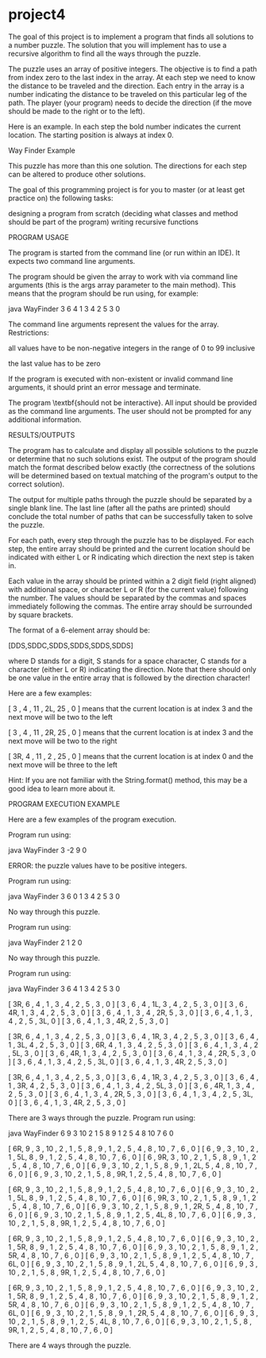 # project4
The goal of this project is to implement a program that finds all solutions to a number puzzle. The solution that you will implement has to use a recursive algorithm to find all the ways through the puzzle.

The puzzle uses an array of positive integers. The objective is to find a path from index zero to the last index in the array. At each step we need to know the distance to be traveled and the direction. Each entry in the array is a number indicating the distance to be traveled on this particular leg of the path. The player (your program) needs to decide the direction (if the move should be made to the right or to the left).

Here is an example. In each step the bold number indicates the current location. The starting position is always at index 0.

Way Finder Example

This puzzle has more than this one solution. The directions for each step can be altered to produce other solutions.




The goal of this programming project is for you to master (or at least get practice on) the following tasks:

designing a program from scratch (deciding what classes and method should be part of the program)
writing recursive functions

PROGRAM USAGE

The program is started from the command line (or run within an IDE). It expects two command line arguments.

The program should be given the array to work with via command line arguments (this is the args array parameter to the main method). This means that the program should be run using, for example:

java WayFinder 3 6 4 1 3 4 2 5 3 0

The command line arguments represent the values for the array. Restrictions:

all values have to be non-negative integers in the range of 0 to 99 inclusive

the last value has to be zero

If the program is executed with non-existent or invalid command line arguments, it should print an error message and terminate.

The program \textbf{should not be interactive}. All input should be provided as the command line arguments. The user should not be prompted for any additional information.

RESULTS/OUTPUTS

The program has to calculate and display all possible solutions to the puzzle or determine that no such solutions exist. The output of the program should match the format described below exactly (the correctness of the solutions will be determined based on textual matching of the program's output to the correct solution).

The output for multiple paths through the puzzle should be separated by a single blank line. The last line (after all the paths are printed) should conclude the total number of paths that can be successfully taken to solve the puzzle.

For each path, every step through the puzzle has to be displayed. For each step, the entire array should be printed and the current location should be indicated with either L or R indicating which direction the next step is taken in.

Each value in the array should be printed within a 2 digit field (right aligned) with additional space, or character L or R (for the current value) following the number. The values should be separated by the commas and spaces immediately following the commas. The entire array should be surrounded by square brackets.

The format of a 6-element array should be:

[DDS,SDDC,SDDS,SDDS,SDDS,SDDS]

where D stands for a digit, S stands for a space character, C stands for a character (either L or R) indicating the direction. Note that there should only be one value in the entire array that is followed by the direction character!

Here are a few examples:

[ 3 , 4 , 11 , 2L, 25 , 0 ] means that the current location is at index 3 and the next move will be two to the left

[ 3 , 4 , 11 , 2R, 25 , 0 ] means that the current location is at index 3 and the next move will be two to the right

[ 3R, 4 , 11 , 2 , 25 , 0 ] means that the current location is at index 0 and the next move will be three to the left

Hint: If you are not familiar with the String.format() method, this may be a good idea to learn more about it.

PROGRAM EXECUTION EXAMPLE

Here are a few examples of the program execution.

Program run using:

java WayFinder 3 -2 9 0

ERROR: the puzzle values have to be positive integers.

Program run using:

java WayFinder 3 6 0 1 3 4 2 5 3 0

No way through this puzzle.

Program run using:

java WayFinder 2 1 2 0

No way through this puzzle.

Program run using:

java WayFinder 3 6 4 1 3 4 2 5 3 0

[ 3R,  6 ,  4 ,  1 ,  3 ,  4 ,  2 ,  5 ,  3 ,  0 ]
[ 3 ,  6 ,  4 ,  1L,  3 ,  4 ,  2 ,  5 ,  3 ,  0 ]
[ 3 ,  6 ,  4R,  1 ,  3 ,  4 ,  2 ,  5 ,  3 ,  0 ]
[ 3 ,  6 ,  4 ,  1 ,  3 ,  4 ,  2R,  5 ,  3 ,  0 ]
[ 3 ,  6 ,  4 ,  1 ,  3 ,  4 ,  2 ,  5 ,  3L,  0 ]
[ 3 ,  6 ,  4 ,  1 ,  3 ,  4R,  2 ,  5 ,  3 ,  0 ]

[ 3R,  6 ,  4 ,  1 ,  3 ,  4 ,  2 ,  5 ,  3 ,  0 ]
[ 3 ,  6 ,  4 ,  1R,  3 ,  4 ,  2 ,  5 ,  3 ,  0 ]
[ 3 ,  6 ,  4 ,  1 ,  3L,  4 ,  2 ,  5 ,  3 ,  0 ]
[ 3 ,  6R,  4 ,  1 ,  3 ,  4 ,  2 ,  5 ,  3 ,  0 ]
[ 3 ,  6 ,  4 ,  1 ,  3 ,  4 ,  2 ,  5L,  3 ,  0 ]
[ 3 ,  6 ,  4R,  1 ,  3 ,  4 ,  2 ,  5 ,  3 ,  0 ]
[ 3 ,  6 ,  4 ,  1 ,  3 ,  4 ,  2R,  5 ,  3 ,  0 ]
[ 3 ,  6 ,  4 ,  1 ,  3 ,  4 ,  2 ,  5 ,  3L,  0 ]
[ 3 ,  6 ,  4 ,  1 ,  3 ,  4R,  2 ,  5 ,  3 ,  0 ]

[ 3R,  6 ,  4 ,  1 ,  3 ,  4 ,  2 ,  5 ,  3 ,  0 ]
[ 3 ,  6 ,  4 ,  1R,  3 ,  4 ,  2 ,  5 ,  3 ,  0 ]
[ 3 ,  6 ,  4 ,  1 ,  3R,  4 ,  2 ,  5 ,  3 ,  0 ]
[ 3 ,  6 ,  4 ,  1 ,  3 ,  4 ,  2 ,  5L,  3 ,  0 ]
[ 3 ,  6 ,  4R,  1 ,  3 ,  4 ,  2 ,  5 ,  3 ,  0 ]
[ 3 ,  6 ,  4 ,  1 ,  3 ,  4 ,  2R,  5 ,  3 ,  0 ]
[ 3 ,  6 ,  4 ,  1 ,  3 ,  4 ,  2 ,  5 ,  3L,  0 ]
[ 3 ,  6 ,  4 ,  1 ,  3 ,  4R,  2 ,  5 ,  3 ,  0 ]

There are 3 ways through the puzzle.
Program run using:

java WayFinder 6 9 3 10 2 1 5 8 9 1 2 5 4 8 10 7 6 0

[ 6R,  9 ,  3 , 10 ,  2 ,  1 ,  5 ,  8 ,  9 ,  1 ,  2 ,  5 ,  4 ,  8 , 10 ,  7 ,  6 ,  0 ]
[ 6 ,  9 ,  3 , 10 ,  2 ,  1 ,  5L,  8 ,  9 ,  1 ,  2 ,  5 ,  4 ,  8 , 10 ,  7 ,  6 ,  0 ]
[ 6 ,  9R,  3 , 10 ,  2 ,  1 ,  5 ,  8 ,  9 ,  1 ,  2 ,  5 ,  4 ,  8 , 10 ,  7 ,  6 ,  0 ]
[ 6 ,  9 ,  3 , 10 ,  2 ,  1 ,  5 ,  8 ,  9 ,  1 ,  2L,  5 ,  4 ,  8 , 10 ,  7 ,  6 ,  0 ]
[ 6 ,  9 ,  3 , 10 ,  2 ,  1 ,  5 ,  8 ,  9R,  1 ,  2 ,  5 ,  4 ,  8 , 10 ,  7 ,  6 ,  0 ]

[ 6R,  9 ,  3 , 10 ,  2 ,  1 ,  5 ,  8 ,  9 ,  1 ,  2 ,  5 ,  4 ,  8 , 10 ,  7 ,  6 ,  0 ]
[ 6 ,  9 ,  3 , 10 ,  2 ,  1 ,  5L,  8 ,  9 ,  1 ,  2 ,  5 ,  4 ,  8 , 10 ,  7 ,  6 ,  0 ]
[ 6 ,  9R,  3 , 10 ,  2 ,  1 ,  5 ,  8 ,  9 ,  1 ,  2 ,  5 ,  4 ,  8 , 10 ,  7 ,  6 ,  0 ]
[ 6 ,  9 ,  3 , 10 ,  2 ,  1 ,  5 ,  8 ,  9 ,  1 ,  2R,  5 ,  4 ,  8 , 10 ,  7 ,  6 ,  0 ]
[ 6 ,  9 ,  3 , 10 ,  2 ,  1 ,  5 ,  8 ,  9 ,  1 ,  2 ,  5 ,  4L,  8 , 10 ,  7 ,  6 ,  0 ]
[ 6 ,  9 ,  3 , 10 ,  2 ,  1 ,  5 ,  8 ,  9R,  1 ,  2 ,  5 ,  4 ,  8 , 10 ,  7 ,  6 ,  0 ]

[ 6R,  9 ,  3 , 10 ,  2 ,  1 ,  5 ,  8 ,  9 ,  1 ,  2 ,  5 ,  4 ,  8 , 10 ,  7 ,  6 ,  0 ]
[ 6 ,  9 ,  3 , 10 ,  2 ,  1 ,  5R,  8 ,  9 ,  1 ,  2 ,  5 ,  4 ,  8 , 10 ,  7 ,  6 ,  0 ]
[ 6 ,  9 ,  3 , 10 ,  2 ,  1 ,  5 ,  8 ,  9 ,  1 ,  2 ,  5R,  4 ,  8 , 10 ,  7 ,  6 ,  0 ]
[ 6 ,  9 ,  3 , 10 ,  2 ,  1 ,  5 ,  8 ,  9 ,  1 ,  2 ,  5 ,  4 ,  8 , 10 ,  7 ,  6L,  0 ]
[ 6 ,  9 ,  3 , 10 ,  2 ,  1 ,  5 ,  8 ,  9 ,  1 ,  2L,  5 ,  4 ,  8 , 10 ,  7 ,  6 ,  0 ]
[ 6 ,  9 ,  3 , 10 ,  2 ,  1 ,  5 ,  8 ,  9R,  1 ,  2 ,  5 ,  4 ,  8 , 10 ,  7 ,  6 ,  0 ]

[ 6R,  9 ,  3 , 10 ,  2 ,  1 ,  5 ,  8 ,  9 ,  1 ,  2 ,  5 ,  4 ,  8 , 10 ,  7 ,  6 ,  0 ]
[ 6 ,  9 ,  3 , 10 ,  2 ,  1 ,  5R,  8 ,  9 ,  1 ,  2 ,  5 ,  4 ,  8 , 10 ,  7 ,  6 ,  0 ]
[ 6 ,  9 ,  3 , 10 ,  2 ,  1 ,  5 ,  8 ,  9 ,  1 ,  2 ,  5R,  4 ,  8 , 10 ,  7 ,  6 ,  0 ]
[ 6 ,  9 ,  3 , 10 ,  2 ,  1 ,  5 ,  8 ,  9 ,  1 ,  2 ,  5 ,  4 ,  8 , 10 ,  7 ,  6L,  0 ]
[ 6 ,  9 ,  3 , 10 ,  2 ,  1 ,  5 ,  8 ,  9 ,  1 ,  2R,  5 ,  4 ,  8 , 10 ,  7 ,  6 ,  0 ]
[ 6 ,  9 ,  3 , 10 ,  2 ,  1 ,  5 ,  8 ,  9 ,  1 ,  2 ,  5 ,  4L,  8 , 10 ,  7 ,  6 ,  0 ]
[ 6 ,  9 ,  3 , 10 ,  2 ,  1 ,  5 ,  8 ,  9R,  1 ,  2 ,  5 ,  4 ,  8 , 10 ,  7 ,  6 ,  0 ]

There are 4 ways through the puzzle.

